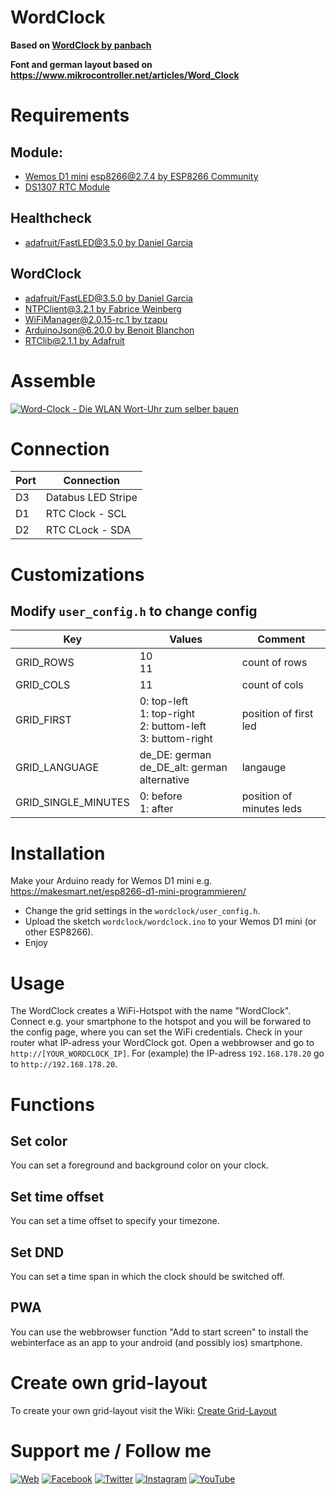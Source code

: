 # WordClock
**Based on [WordClock by panbach](https://github.com/panbachi/wordclock)**

**Font and german layout based on https://www.mikrocontroller.net/articles/Word_Clock**

# Requirements

## Module:
* [Wemos D1 mini](https://www.az-delivery.de/products/d1-mini)
   [esp8266@2.7.4 by ESP8266 Community](https://github.com/esp8266/Arduino)
* [DS1307 RTC Module](https://lastminuteengineers.com/ds1307-rtc-arduino-tutorial/)

## Healthcheck
* [adafruit/FastLED@3.5.0 by Daniel Garcia](https://github.com/FastLED/FastLED)

## WordClock
* [adafruit/FastLED@3.5.0 by Daniel Garcia](https://github.com/FastLED/FastLED)
* [NTPClient@3.2.1 by Fabrice Weinberg](https://github.com/arduino-libraries/NTPClient)
* [WiFiManager@2.0.15-rc.1 by tzapu](https://github.com/tzapu/WiFiManager)
* [ArduinoJson@6.20.0 by Benoit Blanchon](https://github.com/bblanchon/ArduinoJson)
* [RTClib@2.1.1 by Adafruit](https://github.com/adafruit/RTClib)


# Assemble
[![Word-Clock - Die WLAN Wort-Uhr zum selber bauen](https://img.youtube.com/vi/FvAM1t0tISE/0.jpg)](https://www.youtube.com/watch?v=FvAM1t0tISE)

# Connection

|  Port   |     Connection      |
|---------|---------------------|
|  D3     | Databus LED Stripe  |
|  D1     | RTC Clock - SCL     |
|  D2     | RTC CLock - SDA     |


# Customizations
## Modify `user_config.h` to change config
| Key                 | Values                                                           | Comment                  |
|---------------------|------------------------------------------------------------------|--------------------------|
| GRID_ROWS           | 10<br>11                                                         | count of rows            |
| GRID_COLS           | 11                                                               | count of cols            |
| GRID_FIRST          | 0: top-left<br>1: top-right<br>2: buttom-left<br>3: buttom-right | position of first led    |
| GRID_LANGUAGE       | de_DE: german<br>de_DE_alt: german alternative                   | langauge                 |
| GRID_SINGLE_MINUTES | 0: before<br>1: after                                            | position of minutes leds |

# Installation
Make your Arduino ready for Wemos D1 mini e.g. https://makesmart.net/esp8266-d1-mini-programmieren/
- Change the grid settings in the `wordclock/user_config.h`.
- Upload the sketch `wordclock/wordclock.ino` to your Wemos D1 mini (or other ESP8266).
- Enjoy

# Usage
The WordClock creates a WiFi-Hotspot with the name "WordClock". Connect e.g. your smartphone to the hotspot and you will be forwared to the config page, where you can set the WiFi credentials.
Check in your router what IP-adress your WordClock got. Open a webbrowser and go to `http://[YOUR_WORDCLOCK_IP]`. For (example) the IP-adress `192.168.178.20` go to `http://192.168.178.20`.

# Functions

## Set color
You can set a foreground and background color on your clock.

## Set time offset
You can set a time offset to specify your timezone.

## Set DND
You can set a time span in which the clock should be switched off.

## PWA
You can use the webbrowser function "Add to start screen" to install the webinterface as an app to your android (and possibly ios) smartphone.

# Create own grid-layout
To create your own grid-layout visit the Wiki: [Create Grid-Layout](https://github.com/panbachi/wordclock/wiki/Create-Grid-Layout)

# Support me / Follow me
[![Web](https://img.shields.io/badge/www-panbachi.de-blue.svg?style=flat-square&colorB=3d72a8&colorA=333333)](https://www.panbachi.de)
[![Facebook](https://img.shields.io/badge/-%40panbachi.de-blue.svg?style=flat-square&logo=facebook&colorB=3B5998&colorA=333333)](https://www.facebook.com/panbachi.de/)
[![Twitter](https://img.shields.io/badge/-%40panbachi.de-blue.svg?style=flat-square&logo=twitter&colorB=1DA1F2&colorA=333333)](https://twitter.com/panbachi)
[![Instagram](https://img.shields.io/badge/-%40panbachi.de-blue.svg?style=flat-square&logo=instagram&colorB=E4405F&colorA=333333)](http://instagram.com/panbachi.de)
[![YouTube](https://img.shields.io/badge/-%40panbachi.de-blue.svg?style=flat-square&logo=youtube&colorB=FF0000&colorA=333333)](https://www.youtube.com/channel/UCO7f2L7ZsDCpOtRfKnPqNow)
